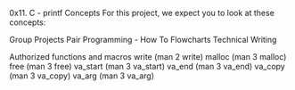 0x11. C - printf
Concepts
For this project, we expect you to look at these concepts:

Group Projects
Pair Programming - How To
Flowcharts
Technical Writing

Authorized functions and macros
write (man 2 write)
malloc (man 3 malloc)
free (man 3 free)
va_start (man 3 va_start)
va_end (man 3 va_end)
va_copy (man 3 va_copy)
va_arg (man 3 va_arg)

